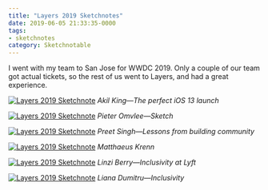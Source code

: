 ```yaml
---
title: "Layers 2019 Sketchnotes"
date: 2019-06-05 21:33:35-0000
tags:
- sketchnotes
category: Sketchnotable
---
```


I went with my team to San Jose for WWDC 2019. Only a couple of our team got actual tickets, so the rest of us went to Layers, and had a great experience.

[![Layers 2019 Sketchnote](/uploads/2019/2a4439200d.jpg)](/uploads/2019/2a4439200d.jpg)
_Akil King—The perfect iOS 13 launch_

[![Layers 2019 Sketchnote](/uploads/2019/d735395fd8.jpg)](/uploads/2019/d735395fd8.jpg)
_Pieter Omvlee—Sketch_

[![Layers 2019 Sketchnote](/uploads/2019/3e7300c5f1.jpg)](/uploads/2019/3e7300c5f1.jpg)
_Preet Singh—Lessons from building community_

[![Layers 2019 Sketchnote](/uploads/2019/0c20945b92.jpg)](/uploads/2019/0c20945b92.jpg)
_Matthaeus Krenn_

[![Layers 2019 Sketchnote](/uploads/2019/7b219c8839.jpg)](/uploads/2019/7b219c8839.jpg)
_Linzi Berry—Inclusivity at Lyft_

[![Layers 2019 Sketchnote](/uploads/2019/3b6a4e6a45.jpg)](/uploads/2019/3b6a4e6a45.jpg)
_Liana Dumitru—Inclusivity_